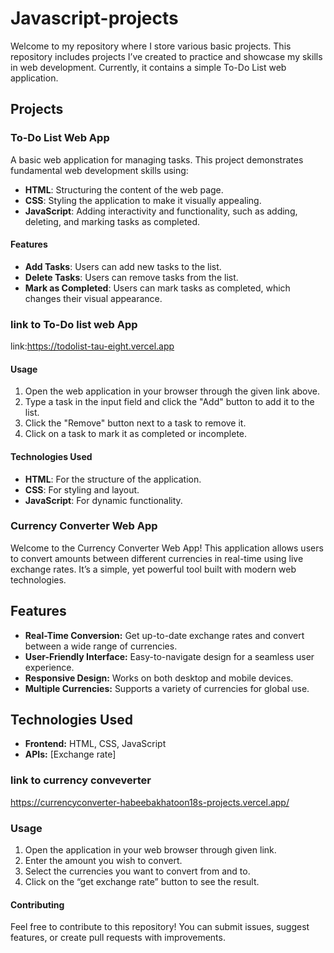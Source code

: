 # Javascript-projects
Welcome to my repository where I store various basic projects. This repository includes projects I’ve created to practice and showcase my skills in web development. Currently, it contains a simple To-Do List web application.

## Projects

### To-Do List Web App

A basic web application for managing tasks. This project demonstrates fundamental web development skills using:

- **HTML**: Structuring the content of the web page.
- **CSS**: Styling the application to make it visually appealing.
- **JavaScript**: Adding interactivity and functionality, such as adding, deleting, and marking tasks as completed.

#### Features

- **Add Tasks**: Users can add new tasks to the list.
- **Delete Tasks**: Users can remove tasks from the list.
- **Mark as Completed**: Users can mark tasks as completed, which changes their visual appearance.

### link to To-Do list web App
link:https://todolist-tau-eight.vercel.app

#### Usage

1. Open the web application in your browser through the given link above.
2. Type a task in the input field and click the "Add" button to add it to the list.
3. Click the "Remove" button next to a task to remove it.
4. Click on a task to mark it as completed or incomplete.

#### Technologies Used

- **HTML**: For the structure of the application.
- **CSS**: For styling and layout.
- **JavaScript**: For dynamic functionality.


### Currency Converter Web App

Welcome to the Currency Converter Web App! This application allows users to convert amounts between different currencies in real-time using live exchange rates. It’s a simple, yet powerful tool built with modern web technologies.

## Features

- **Real-Time Conversion:** Get up-to-date exchange rates and convert between a wide range of currencies.
- **User-Friendly Interface:** Easy-to-navigate design for a seamless user experience.
- **Responsive Design:** Works on both desktop and mobile devices.
- **Multiple Currencies:** Supports a variety of currencies for global use.

## Technologies Used

- **Frontend:** HTML, CSS, JavaScript
- **APIs:** [Exchange rate]

###  link to currency conveverter
https://currencyconverter-habeebakhatoon18s-projects.vercel.app/

### Usage

1. Open the application in your web browser through given link.
2. Enter the amount you wish to convert.
3. Select the currencies you want to convert from and to.
4. Click on the “get exchange rate” button to see the result.


#### Contributing

Feel free to contribute to this repository! You can submit issues, suggest features, or create pull requests with improvements.

